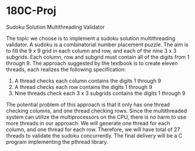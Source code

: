 # 180C-Proj
Sudoku Solution Multithreading Validator

The topic we choose is to implement a sudoku solution multithreading validator.
A sudoku is a combinatorial number placement puzzle. The aim is to fill the 9 x 9 grid in each column and row, and each of the nine 3 x 3 subgrids.
Each column, row and subgrid must contain all of the digits from 1 through 9. 
The approach suggested by the textbook is to create eleven threads, each realizes the following specification:
1.   A thread checks each column contains the digits 1 through 9
2.   A thread checks each row contains the digits 1 through 9
3.   Nine threads check each 3 x 3 subgrids contains the digits 1 through 9

The potential problem of this approach is that it only has one thread checking columns, and one thread checking rows. 
Since the multithreaded system can utilize the multiprocessors on the CPU, there is no harm to use more threads in our approach. 
We will generate one thread for each column, and one thread for each row.
Therefore, we will have total of 27 threads to validate the sudoku concurrently. 
The final delivery will be a C program implementing the pthread library. 
